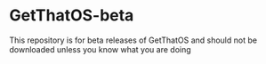 # GetThatOS-beta
This repository is for beta releases of GetThatOS and should not be downloaded unless you know what you are doing
